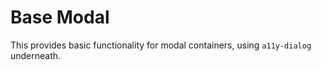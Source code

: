 # Base Modal

This provides basic functionality for modal containers, using `a11y-dialog` underneath.